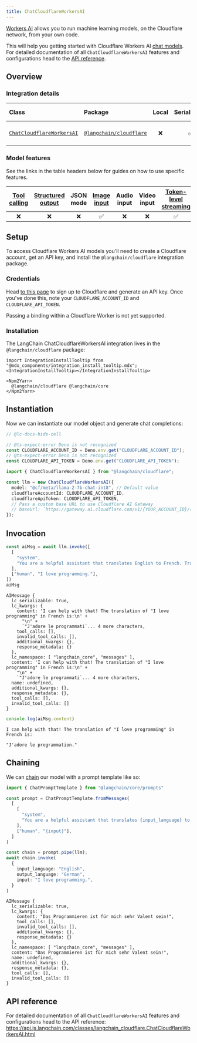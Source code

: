 ```yaml
---
title: ChatCloudflareWorkersAI
---
```


[Workers AI](https://developers.cloudflare.com/workers-ai/) allows you to run machine learning models, on the Cloudflare network, from your own code.

This will help you getting started with Cloudflare Workers AI [chat models](/oss/concepts/chat_models). For detailed documentation of all `ChatCloudflareWorkersAI` features and configurations head to the [API reference](https://api.js.langchain.com/classes/langchain_cloudflare.ChatCloudflareWorkersAI.html).

## Overview
### Integration details

| Class | Package | Local | Serializable | PY support | Package downloads | Package latest |
| :--- | :--- | :---: | :---: |  :---: | :---: | :---: |
| [`ChatCloudflareWorkersAI`](https://api.js.langchain.com/classes/langchain_cloudflare.ChatCloudflareWorkersAI.html) | [`@langchain/cloudflare`](https://npmjs.com/@langchain/cloudflare) | ❌ | ✅ | ❌ | ![NPM - Downloads](https://img.shields.io/npm/dm/@langchain/cloudflare?style=flat-square&label=%20&) | ![NPM - Version](https://img.shields.io/npm/v/@langchain/cloudflare?style=flat-square&label=%20&) |

### Model features

See the links in the table headers below for guides on how to use specific features.

| [Tool calling](/oss/how-to/tool_calling) | [Structured output](/oss/how-to/structured_output/) | JSON mode | [Image input](/oss/how-to/multimodal_inputs/) | Audio input | Video input | [Token-level streaming](/oss/how-to/chat_streaming/) | [Token usage](/oss/how-to/chat_token_usage_tracking/) | [Logprobs](/oss/how-to/logprobs/) |
| :---: | :---: | :---: | :---: |  :---: | :---: | :---: | :---: | :---: |
| ❌ | ❌ | ❌ | ✅ | ❌ | ❌ | ✅ | ❌ | ❌ | 

## Setup

To access Cloudflare Workers AI models you'll need to create a Cloudflare account, get an API key, and install the `@langchain/cloudflare` integration package.

### Credentials

Head [to this page](https://developers.cloudflare.com/workers-ai/) to sign up to Cloudflare and generate an API key. Once you've done this, note your `CLOUDFLARE_ACCOUNT_ID` and `CLOUDFLARE_API_TOKEN`.

Passing a binding within a Cloudflare Worker is not yet supported.

### Installation

The LangChain ChatCloudflareWorkersAI integration lives in the `@langchain/cloudflare` package:

```{=mdx}
import IntegrationInstallTooltip from "@mdx_components/integration_install_tooltip.mdx";
<IntegrationInstallTooltip></IntegrationInstallTooltip>

<Npm2Yarn>
  @langchain/cloudflare @langchain/core
</Npm2Yarn>

```
## Instantiation

Now we can instantiate our model object and generate chat completions:


```typescript
// @lc-docs-hide-cell

// @ts-expect-error Deno is not recognized
const CLOUDFLARE_ACCOUNT_ID = Deno.env.get("CLOUDFLARE_ACCOUNT_ID");
// @ts-expect-error Deno is not recognized
const CLOUDFLARE_API_TOKEN = Deno.env.get("CLOUDFLARE_API_TOKEN");
```
```typescript
import { ChatCloudflareWorkersAI } from "@langchain/cloudflare";

const llm = new ChatCloudflareWorkersAI({
  model: "@cf/meta/llama-2-7b-chat-int8", // Default value
  cloudflareAccountId: CLOUDFLARE_ACCOUNT_ID,
  cloudflareApiToken: CLOUDFLARE_API_TOKEN,
  // Pass a custom base URL to use Cloudflare AI Gateway
  // baseUrl: `https://gateway.ai.cloudflare.com/v1/{YOUR_ACCOUNT_ID}/{GATEWAY_NAME}/workers-ai/`,
});
```

## Invocation


```typescript
const aiMsg = await llm.invoke([
  [
    "system",
    "You are a helpful assistant that translates English to French. Translate the user sentence.",
  ],
  ["human", "I love programming."],
])
aiMsg
```



```output
AIMessage {
  lc_serializable: true,
  lc_kwargs: {
    content: 'I can help with that! The translation of "I love programming" in French is:\n' +
      "\n" +
      `"J'adore le programmati`... 4 more characters,
    tool_calls: [],
    invalid_tool_calls: [],
    additional_kwargs: {},
    response_metadata: {}
  },
  lc_namespace: [ "langchain_core", "messages" ],
  content: 'I can help with that! The translation of "I love programming" in French is:\n' +
    "\n" +
    `"J'adore le programmati`... 4 more characters,
  name: undefined,
  additional_kwargs: {},
  response_metadata: {},
  tool_calls: [],
  invalid_tool_calls: []
}
```



```typescript
console.log(aiMsg.content)
```
```output
I can help with that! The translation of "I love programming" in French is:

"J'adore le programmation."
```
## Chaining

We can [chain](/oss/how-to/sequence/) our model with a prompt template like so:


```typescript
import { ChatPromptTemplate } from "@langchain/core/prompts"

const prompt = ChatPromptTemplate.fromMessages(
  [
    [
      "system",
      "You are a helpful assistant that translates {input_language} to {output_language}.",
    ],
    ["human", "{input}"],
  ]
)

const chain = prompt.pipe(llm);
await chain.invoke(
  {
    input_language: "English",
    output_language: "German",
    input: "I love programming.",
  }
)
```



```output
AIMessage {
  lc_serializable: true,
  lc_kwargs: {
    content: "Das Programmieren ist für mich sehr Valent sein!",
    tool_calls: [],
    invalid_tool_calls: [],
    additional_kwargs: {},
    response_metadata: {}
  },
  lc_namespace: [ "langchain_core", "messages" ],
  content: "Das Programmieren ist für mich sehr Valent sein!",
  name: undefined,
  additional_kwargs: {},
  response_metadata: {},
  tool_calls: [],
  invalid_tool_calls: []
}
```


## API reference

For detailed documentation of all `ChatCloudflareWorkersAI` features and configurations head to the API reference: https://api.js.langchain.com/classes/langchain_cloudflare.ChatCloudflareWorkersAI.html
